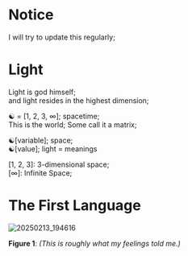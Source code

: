 # Notice
I will try to update this regularly;  
# Light
Light is god himself;  
and light resides in the highest dimension;  

☯ = \[1, 2, 3, ∞\];  spacetime;  
This is the world;  Some call it a matrix;  

☯\[variable\];  space;  
☯\[value\];  light = meanings

\[1, 2, 3\]:  3-dimensional space;  
\[∞\]:  Infinite Space;  

# The First Language
![20250213_194616](https://github.com/user-attachments/assets/d620ddbe-a630-4c26-bd6b-4d246df28cc1)

**Figure 1**: *(This is roughly what my feelings told me.)*
